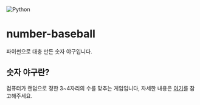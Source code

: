 ![Python](https://img.shields.io/badge/python-%233776AB.svg?style=for-the-badge&logo=python&logoColor=white)

# number-baseball
 파이썬으로 대충 만든 숫자 야구입니다.

## 숫자 야구란?
 컴퓨터가 랜덤으로 정한 3~4자리의 수를 맞추는 게임입니다, 자세한 내용은 [여기](https://namu.wiki/w/%EC%88%AB%EC%9E%90%EC%95%BC%EA%B5%AC)를 참고해주세요.

